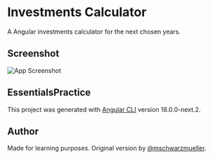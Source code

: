# Investments Calculator

A Angular investments calculator for the next chosen years.

## Screenshot

![App Screenshot](https://i.imgur.com/A0Ei36K.png)

## EssentialsPractice

This project was generated with [Angular CLI](https://github.com/angular/angular-cli) version 18.0.0-next.2.

## Author

Made for learning purposes. Original version by
[@mschwarzmueller](https://github.com/mschwarzmueller).
